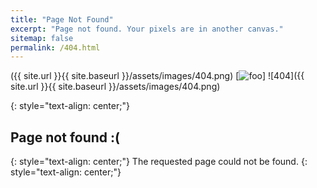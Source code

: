 ```yaml
---
title: "Page Not Found"
excerpt: "Page not found. Your pixels are in another canvas."
sitemap: false
permalink: /404.html
---
```

({{ site.url }}{{ site.baseurl }}/assets/images/404.png)
[![foo](https://irus2315.github.io/assets/images/404.png)]
![404]({{ site.url }}{{ site.baseurl }}/assets/images/404.png)

{: style="text-align: center;"}
## Page not found :(
{: style="text-align: center;"}
The requested page could not be found.
{: style="text-align: center;"}